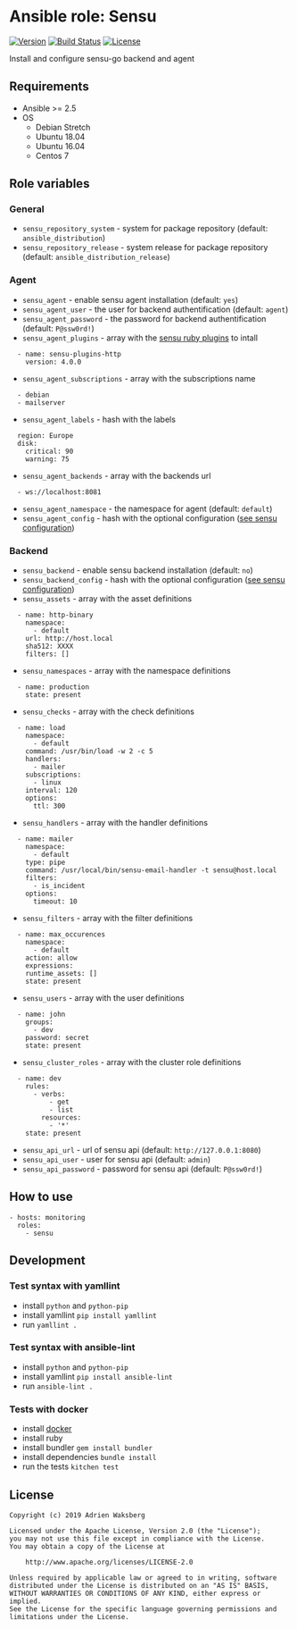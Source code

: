 # Ansible role: Sensu
[![Version](https://img.shields.io/badge/latest_version-1.0.0-green.svg)](https://git.yaegashi.fr/nishiki/ansible-role-sensu/releases)
[![Build Status](https://travis-ci.org/nishiki/ansible-role-sensu.svg?branch=master)](https://travis-ci.org/nishiki/ansible-role-sensu)
[![License](https://img.shields.io/badge/license-Apache--2.0-blue.svg)](https://git.yaegashi.fr/nishiki/ansible-role-sensu/src/branch/master/LICENSE)

Install and configure sensu-go backend and agent

## Requirements

* Ansible >= 2.5
* OS
  * Debian Stretch
  * Ubuntu 18.04
  * Ubuntu 16.04
  * Centos 7

## Role variables
### General

* `sensu_repository_system` - system for package repository (default: `ansible_distribution`)
* `sensu_repository_release` - system release for package repository (default: `ansible_distribution_release`)

### Agent

* `sensu_agent` - enable sensu agent installation (default: `yes`)
* `sensu_agent_user` - the user for backend authentification (default: `agent`)
* `sensu_agent_password` - the password for backend authentification (default: `P@ssw0rd!`)
* `sensu_agent_plugins` - array with the [sensu ruby plugins](https://github.com/sensu-plugins) to intall

```
  - name: sensu-plugins-http
    version: 4.0.0
```

* `sensu_agent_subscriptions` - array with the subscriptions name

```
  - debian
  - mailserver
```

* `sensu_agent_labels` - hash with the labels

```
  region: Europe
  disk:
    critical: 90
    warning: 75
```

* `sensu_agent_backends` - array with the backends url

```
  - ws://localhost:8081
```

* `sensu_agent_namespace` - the namespace for agent (default: `default`)
* `sensu_agent_config` - hash with the optional configuration ([see sensu configuration](https://docs.sensu.io/sensu-go/latest/reference/agent/))

### Backend

* `sensu_backend` - enable sensu backend installation (default: `no`)
* `sensu_backend_config` - hash with the optional configuration ([see sensu configuration](https://docs.sensu.io/sensu-go/latest/reference/backend/))
* `sensu_assets` - array with the asset definitions

```
  - name: http-binary
    namespace:
      - default
    url: http://host.local
    sha512: XXXX
    filters: []
```

* `sensu_namespaces` - array with the namespace definitions

```
  - name: production
    state: present
```

* `sensu_checks` - array with the check definitions

```
  - name: load
    namespace:
      - default
    command: /usr/bin/load -w 2 -c 5
    handlers:
      - mailer
    subscriptions:
      - linux
    interval: 120
    options:
      ttl: 300
```

* `sensu_handlers` - array with the handler definitions

```
  - name: mailer
    namespace:
      - default
    type: pipe
    command: /usr/local/bin/sensu-email-handler -t sensu@host.local
    filters:
      - is_incident
    options:
      timeout: 10
```

* `sensu_filters` - array with the filter definitions

```
  - name: max_occurences
    namespace:
      - default
    action: allow
    expressions:
    runtime_assets: []
    state: present
```

* `sensu_users` - array with the user definitions

```
  - name: john
    groups:
      - dev
    password: secret
    state: present
```

* `sensu_cluster_roles` - array with the cluster role definitions

```
  - name: dev
    rules:
      - verbs:
          - get
          - list
        resources:
          - '*'
    state: present
```

* `sensu_api_url` - url of sensu api (default: `http://127.0.0.1:8080`)
* `sensu_api_user` - user for sensu api (default: `admin`)
* `sensu_api_password` - password for sensu api (default: `P@ssw0rd!`)

## How to use

```
- hosts: monitoring
  roles:
    - sensu
```

## Development
### Test syntax with yamllint

* install `python` and `python-pip`
* install yamllint `pip install yamllint`
* run `yamllint .`

### Test syntax with ansible-lint

* install `python` and `python-pip`
* install yamllint `pip install ansible-lint`
* run `ansible-lint .`

### Tests with docker

* install [docker](https://docs.docker.com/engine/installation/)
* install ruby
* install bundler `gem install bundler`
* install dependencies `bundle install`
* run the tests `kitchen test`

## License

```
Copyright (c) 2019 Adrien Waksberg

Licensed under the Apache License, Version 2.0 (the "License");
you may not use this file except in compliance with the License.
You may obtain a copy of the License at

    http://www.apache.org/licenses/LICENSE-2.0

Unless required by applicable law or agreed to in writing, software
distributed under the License is distributed on an "AS IS" BASIS,
WITHOUT WARRANTIES OR CONDITIONS OF ANY KIND, either express or implied.
See the License for the specific language governing permissions and
limitations under the License.
```
